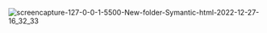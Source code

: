 ![screencapture-127-0-0-1-5500-New-folder-Symantic-html-2022-12-27-16_32_33](https://user-images.githubusercontent.com/121231314/209657425-3839e34f-fca0-48ad-a452-fba098260dab.png)
